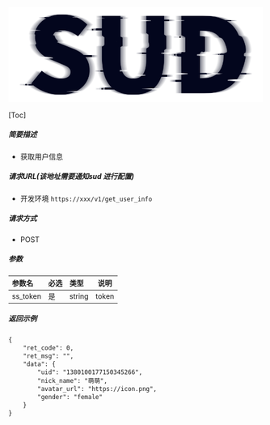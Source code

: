 #

![SUD](../../Resource/logo.png)

[Toc]


    
##### 简要描述

- 获取用户信息

##### 请求URL(该地址需要通知sud 进行配置)
- 开发环境 ` https://xxx/v1/get_user_info `

  
##### 请求方式
- POST 

##### 参数

|参数名|必选|类型|说明|
|:----    |:---|:----- |-----   |
|ss_token |是  |string |token   |


##### 返回示例 

``` 
{
    "ret_code": 0,
    "ret_msg": "",
    "data": {
        "uid": "1380100177150345266",
        "nick_name": "萌萌",
        "avatar_url": "https://icon.png",
        "gender": "female"
    }
}
```





